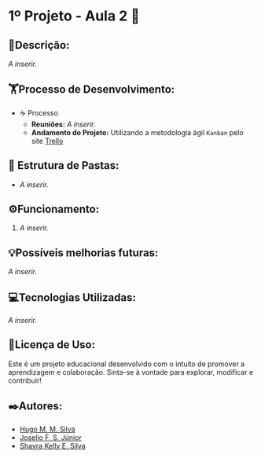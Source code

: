 # 1º Projeto - Aula 2 🌟

## 📝Descrição:
_A inserir._


## 🏋️Processo de Desenvolvimento:
- ☕ Processo
    - **Reuniões:** _A inserir._
    - **Andamento do Projeto:** Utilizando a metodologia ágil ```Kanban``` pelo site [Trello](https://trello.com/)


## 📂 Estrutura de Pastas:
- _A inserir._


## ⚙️Funcionamento:
1. _A inserir._


## 💡Possíveis melhorias futuras:
_A inserir._


## 💻Tecnologias Utilizadas:
_A inserir._


## 📜Licença de Uso:
Este é um projeto educacional desenvolvido com o intuito de promover a aprendizagem e colaboração. Sinta-se à vontade para explorar, modificar e contribuir!


## ✒️Autores:
- [Hugo M. M. Silva](https://github.com/Hugo-Machado02)
- [Joselio F. S. Júnior](https://github.com/JoselioJr)
- [Shayra Kelly E. Silva](https://github.com/ShayraKelly)
